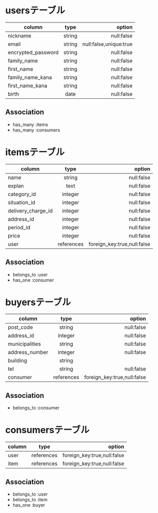 # usersテーブル
|column|type|option|
|-|:-:|-:|
|nickname|string|null:false|
|email|string|null:false,unique:true|
|encrypted_password|string|null:false|
|family_name|string|null:false|
|first_name|string|null:false|
|family_name_kana|string|null:false|
|first_name_kana|string|null:false|
|birth|date|null:false|
## Association
- has_many :items
- has_many :consumers

# itemsテーブル
|column|type|option|
|-|:-:|-:|
|name|string|null:false|
|explan|text|null:false|
|category_id|integer|null:false|
|situation_id|integer|null:false|
|delivery_charge_id|integer|null:false|
|address_id|integer|null:false|
|period_id|integer|null:false|
|price|integer|null:false|
|user|references|foreign_key:true,null:false|

## Association
- belongs_to :user
- has_one :consumer

# buyersテーブル
|column|type|option|
|-|:-:|-:|
|post_code|string|null:false|
|address_id|integer|null:false|
|municipalities|string|null:false|
|address_number|integer|null:false|
|building|string||
|tel|string|null:false|
|consumer|references|foreign_key:true,null:false|

## Association
- belongs_to :consumer


# consumersテーブル
|column|type|option|
|-|:-:|-:|
|user|references|foreign_key:true,null:false|
|item|references|foreign_key:true,null:false|

## Association
- belongs_to :user
- belongs_to :item
- has_one :buyer